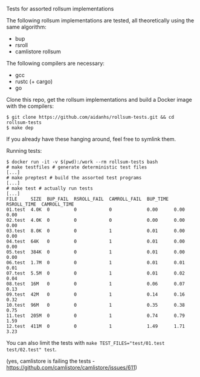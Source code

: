 Tests for assorted rollsum implementations

The following rollsum implementations are tested, all theoretically using the same algorithm:
 - bup
 - rsroll
 - camlistore rollsum

The following compilers are necessary:
 - gcc
 - rustc (+ cargo)
 - go

Clone this repo, get the rollsum implementations and build a Docker image with the compilers:
```
$ git clone https://github.com/aidanhs/rollsum-tests.git && cd rollsum-tests
$ make dep
```
If you already have these hanging around, feel free to symlink them.

Running tests:
```
$ docker run -it -v $(pwd):/work --rm rollsum-tests bash
# make testfiles # generate deterministic test files
[...]
# make preptest # build the assorted test programs
[...]
# make test # actually run tests
[...]
FILE     SIZE  BUP_FAIL  RSROLL_FAIL  CAMROLL_FAIL  BUP_TIME  RSROLL_TIME  CAMROLL_TIME
01.test  4.0K  0         0            0             0.00      0.00         0.00
02.test  4.0K  0         0            0             0.00      0.00         0.00
03.test  8.0K  0         0            1             0.01      0.00         0.00
04.test  64K   0         0            1             0.01      0.00         0.00
05.test  384K  0         0            1             0.01      0.00         0.00
06.test  1.7M  0         0            1             0.01      0.01         0.01
07.test  5.5M  0         0            1             0.01      0.02         0.04
08.test  16M   0         0            1             0.06      0.07         0.13
09.test  42M   0         0            1             0.14      0.16         0.32
10.test  96M   0         0            1             0.35      0.38         0.75
11.test  205M  0         0            1             0.74      0.79         1.59
12.test  411M  0         0            1             1.49      1.71         3.23
```
You can also limit the tests with `make TEST_FILES="test/01.test test/02.test" test`.

(yes, camlistore is failing the tests - https://github.com/camlistore/camlistore/issues/611)
